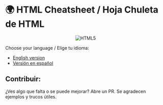 # 🌍 HTML Cheatsheet / Hoja Chuleta de HTML

<div align="center">
  
  ![HTML5](https://img.shields.io/badge/HTML5-E34F26?style=for-the-badge&logo=html5&logoColor=white)
  
</div>

Choose your language / Elige tu idioma:
- [English version](README.en.md)
- [Versión en español](README.es.md)

## Contribuir: 
¿Ves algo que falta o se puede mejorar? Abre un PR. Se agradecen ejemplos y trucos útiles.

##
